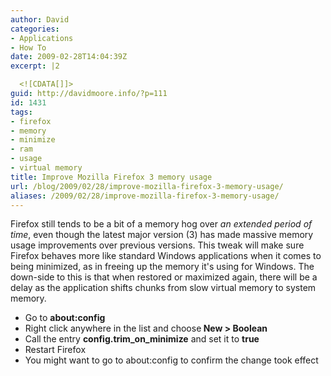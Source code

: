 ```yaml
---
author: David
categories:
- Applications
- How To
date: 2009-02-28T14:04:39Z
excerpt: |2

  <![CDATA[]]>
guid: http://davidmoore.info/?p=111
id: 1431
tags:
- firefox
- memory
- minimize
- ram
- usage
- virtual memory
title: Improve Mozilla Firefox 3 memory usage
url: /blog/2009/02/28/improve-mozilla-firefox-3-memory-usage/
aliases: /2009/02/28/improve-mozilla-firefox-3-memory-usage/
---
```


Firefox still tends to be a bit of a memory hog over <em>an extended period of time</em>, even though the latest major version (3) has made massive memory usage improvements over previous versions. This tweak will make sure Firefox behaves more like standard Windows applications when it comes to being minimized, as in freeing up the memory it's using for Windows. The down-side to this is that when restored or maximized again, there will be a delay as the application shifts chunks from slow virtual memory to system memory. <ul> <li>Go to <strong>about:config</strong></li> <li>Right click anywhere in the list and choose<strong> New > Boolean</strong></li> <li>Call the entry <strong>config.trim\_on\_minimize</strong> and set it to <strong>true</strong></li> <li>Restart Firefox</li> <li>You might want to go to about:config to confirm the change took effect</li> </ul>